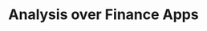 ---
title: Analysis over Finance Apps
description: |
   


people:
  - facultyMario
  - mastJairo
  - udgCamilo
  - udgSantiago

topic: Evolution and Maintenance of Android Apps

layout: project

status: inactive
---